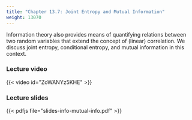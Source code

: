 ```yaml
---
title: "Chapter 13.7: Joint Entropy and Mutual Information"
weight: 13070
---
```

Information theory also provides means of quantifying relations between two random variables that extend the concept of (linear) correlation. We discuss joint entropy, conditional entropy, and mutual information in this context. 

<!--more-->

### Lecture video

{{< video id="ZoWANYz5KHE" >}}

### Lecture slides

{{< pdfjs file="slides-info-mutual-info.pdf" >}}
